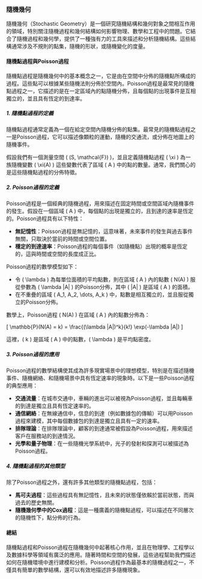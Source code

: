 ### 隨機幾何
隨機幾何（Stochastic Geometry）是一個研究隨機結構和幾何對象之間相互作用的領域，特別關注隨機過程和幾何結構如何影響物理、數學和工程中的問題。它結合了隨機過程和幾何學，提供了一種強有力的工具來描述和分析隨機結構。這些結構通常涉及不規則的點集，隨機的形狀，或隨機變化的度量。

#### 隨機點過程與Poisson過程

隨機點過程是隨機幾何中的基本概念之一，它是由在空間中分佈的隨機點所構成的過程。這些點可以根據某些隨機法則分佈於空間內。Poisson過程是最常見的隨機點過程之一，它描述的是在一定區域內的點隨機分佈，且每個點的出現事件是互相獨立的，並且具有恆定的到達率。

##### 1. 隨機點過程的定義

隨機點過程通常定義為一個在給定空間內隨機分佈的點集。最常見的隨機點過程之一是Poisson過程，它可以描述像顆粒的運動，隨機的交通流，或分佈在地圖上的隨機事件。

假設我們有一個測量空間 \( (S, \mathcal{F}) \)，並且定義隨機點過程 \( \xi \) 為一族隨機變數 \( \xi(A) \) 這些變數代表了區域 \( A \) 中的點的數量。通常，我們關心的是這些隨機點過程的分佈特徵。

##### 2. Poisson過程的定義

Poisson過程是一個經典的隨機過程，用來描述在固定時間或空間區域內隨機事件的發生。假設在一個區域 \( A \) 中，每個點的出現是獨立的，且到達的速率是恆定的。Poisson過程具有以下特性：

- **無記憶性**：Poisson過程是無記憶的，這意味著，未來事件的發生與過去事件無關，只取決於當前的時間或空間位置。
- **穩定的到達速率**：Poisson過程的每個事件（如隨機點）出現的概率是恆定的，這與時間或空間的長度成正比。

Poisson過程的數學模型如下：

- 令 \( \lambda \) 為每單位面積的平均點數，則在區域 \( A \) 內的點數 \( N(A) \) 服從參數為 \( \lambda |A| \) 的Poisson分佈，其中 \( |A| \) 是區域 \( A \) 的面積。
- 在不重疊的區域 \( A_1, A_2, \dots, A_k \) 中，點數是相互獨立的，並且服從獨立的Poisson分佈。

數學上，Poisson過程 \( N(A) \) 在區域 \( A \) 內的點數分佈為：

\[
\mathbb{P}(N(A) = k) = \frac{(\lambda |A|)^k}{k!} \exp(-\lambda |A|)
\]

這裡，\( k \) 是區域 \( A \) 中的點數，\( \lambda \) 是平均點密度。

##### 3. Poisson過程的應用

Poisson過程的數學結構使其成為許多現實場景中的理想模型，特別是在描述隨機事件、隨機網絡、和隨機場景中具有恆定速率的現象時。以下是一些Poisson過程的典型應用：

- **交通流量**：在城市交通中，車輛的進出可以被視為Poisson過程，並且每輛車的到達是獨立且具有恆定速率的。
- **通信網絡**：在無線通信中，信息的到達（例如數據包的傳輸）可以用Poisson過程來建模，其中每個數據包的到達是獨立且具有一定的速率。
- **排隊理論**：在排隊理論中，顧客的到達通常被假設為Poisson過程，用來描述客戶在服務站的到達情況。
- **光學和量子物理**：在一些隨機光學系統中，光子的發射和探測可以被描述為Poisson過程。

##### 4. 隨機點過程的其他類型

除了Poisson過程之外，還有許多其他類型的隨機點過程，包括：

- **馬可夫過程**：這些過程具有無記憶性，且未來的狀態僅依賴於當前狀態，而與過去的歷史無關。
- **隨機幾何學中的Cox過程**：這是一種廣義的隨機點過程，可以描述在不同層次的隨機性下，點分佈的行為。

#### 總結

隨機點過程和Poisson過程在隨機幾何中起著核心作用，並且在物理學、工程學以及數據科學等領域有廣泛的應用。隨著時間和空間的發展，這些過程幫助我們描述如何在隨機環境中進行建模和分析。Poisson過程作為最基本的隨機過程之一，不僅具有簡單的數學結構，還可以有效地描述許多隨機現象。
